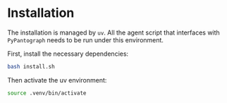 # Installation

The installation is managed by `uv`. All the agent script that interfaces with `PyPantograph` needs to be run under this environment.

First, install the necessary dependencies:

```bash
bash install.sh
```

Then activate the uv environment:
```bash
source .venv/bin/activate
```
